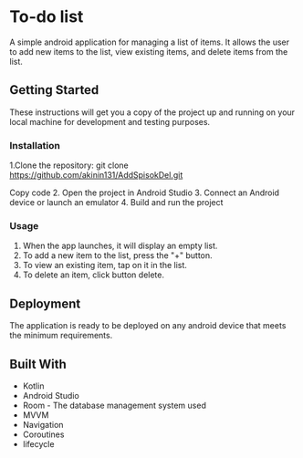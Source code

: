 # To-do list

A simple android application for managing a list of items. It allows the user to add new items to the list, view existing items, and delete items from the list.

## Getting Started

These instructions will get you a copy of the project up and running on your local machine for development and testing purposes.

### Installation
1.Clone the repository:
git clone https://github.com/akinin131/AddSpisokDel.git

Copy code
2. Open the project in Android Studio
3. Connect an Android device or launch an emulator
4. Build and run the project

### Usage
1. When the app launches, it will display an empty list.
2. To add a new item to the list, press the "+" button.
3. To view an existing item, tap on it in the list.
4. To delete an item, click button delete.

## Deployment
The application is ready to be deployed on any android device that meets the minimum requirements.

## Built With
- Kotlin
- Android Studio 
- Room - The database management system used
- MVVM
- Navigation
- Сoroutines
- lifecycle


